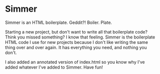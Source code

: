 # Simmer
Simmer is an HTML boilerplate. Geddit?! Boiler. Plate.

Starting a new project, but don't want to write all that boilerplate code? Think you missed something? I know that feeling.
Simmer is the boilerplate HTML code I use for new projects because I don't like writing the same thing over and over again. It has everything you need, and nothing you don't. 

I also added an annotated version of index.html so you know why I've added whatever I've added to Simmer.
Have fun!
